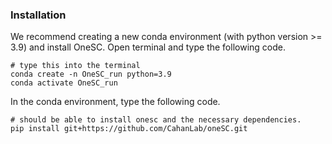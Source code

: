 ### Installation
We recommend creating a new conda environment (with python version >= 3.9) and install OneSC. Open terminal and type the following code. 
```
# type this into the terminal 
conda create -n OneSC_run python=3.9
conda activate OneSC_run 
```
In the conda environment, type the following code. 
```
# should be able to install onesc and the necessary dependencies. 
pip install git+https://github.com/CahanLab/oneSC.git
```
